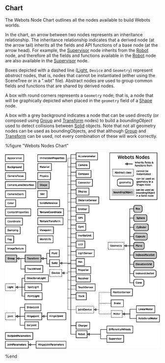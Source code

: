 ## Chart

The Webots Node Chart outlines all the nodes available to build Webots worlds.

In the chart, an arrow between two nodes represents an inheritance relationship.
The inheritance relationship indicates that a derived node (at the arrow tail)
inherits all the fields and API functions of a base node (at the arrow head).
For example, the [Supervisor](supervisor.md#supervisor) node inherits from the
[Robot](robot.md#robot) node, and therefore all the fields and functions
available in the [Robot](robot.md#robot) node are also available in the
[Supervisor](supervisor.md#supervisor) node.

Boxes depicted with a dashed line ([Light](light.md#light), `Device` and
`Geometry`) represent *abstract* nodes, that is, nodes that cannot be
instantiated (either using the SceneTree or in a ".wbt"  file). Abstract nodes
are used to group common fields and functions that are shared by derived nodes.

A box with round corners represents a `Geometry` node; that is, a node that will
be graphically depicted when placed in the `geometry` field of a
[Shape](shape.md#shape) node.

A box with a grey background indicates a node that can be used directly (or
composed using [Group](group.md#group) and [Transform](transform.md#transform)
nodes) to build a *boundingObject* used to detect collisions between
[Solid](solid.md#solid) objects. Note that not all geometry nodes can be used as
boundingObjects, and that although [Group](group.md#group) and
[Transform](transform.md#transform) can be used, not every combination of these
will work correctly.

%figure "Webots Nodes Chart"

![Webots Nodes Chart](images/node_hierarchy.png)

%end


